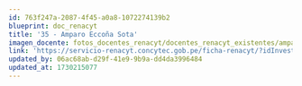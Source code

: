 ```yaml
---
id: 763f247a-2087-4f45-a0a8-1072274139b2
blueprint: doc_renacyt
title: '35 - Amparo Eccoña Sota'
imagen_docente: fotos_docentes_renacyt/docentes_renacyt_existentes/amparo_eccona_sota.png
link: 'https://servicio-renacyt.concytec.gob.pe/ficha-renacyt/?idInvestigador=184795'
updated_by: 06ac68ab-d29f-41e9-9b9a-dd4da3996484
updated_at: 1730215077
---
```

